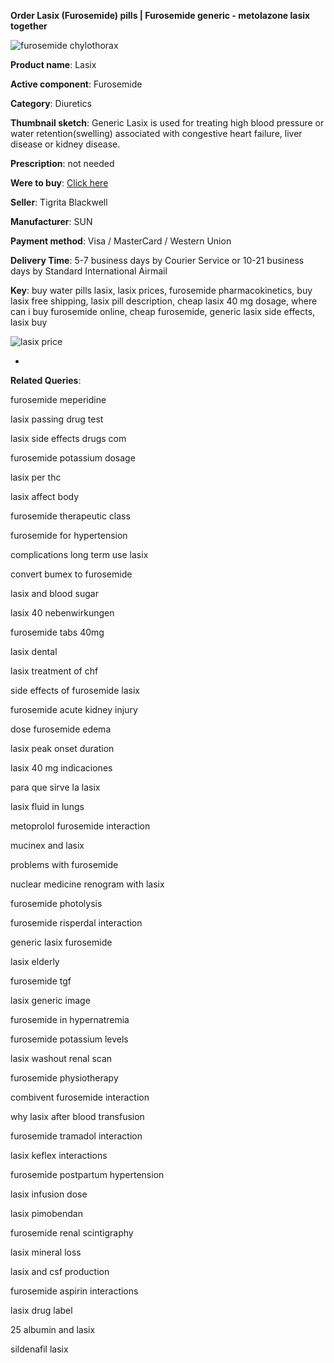 **Order Lasix (Furosemide) pills | Furosemide generic - metolazone lasix together**

![furosemide chylothorax](http://navidirect.org/promo/blisters/296x296/lasix.jpg)

**Product name**: Lasix

**Active component**: Furosemide

**Category**: Diuretics

**Thumbnail sketch**: Generic Lasix is used for treating high blood pressure or water retention(swelling) associated with congestive heart failure, liver disease or kidney disease.

**Prescription**: not needed

**Were to buy**: [Click here](http://www.navidirect.org/out.php?sid=18&tds-key=lasix)

**Seller**: Tigrita Blackwell

**Manufacturer**: SUN

**Payment method**: Visa / MasterCard / Western Union

**Delivery Time**: 5-7 business days by Courier Service or 10-21 business days by Standard International Airmail



**Key**: buy water pills lasix, lasix prices, furosemide pharmacokinetics, buy lasix free shipping, lasix pill description, cheap lasix 40 mg dosage, where can i buy furosemide online, cheap furosemide, generic lasix side effects, lasix buy



![lasix price](http://navidirect.org/promo/pills/lasix.jpg)

*

























**Related Queries**:

furosemide meperidine

lasix passing drug test

lasix side effects drugs com

furosemide potassium dosage

lasix per thc

lasix affect body

furosemide therapeutic class

furosemide for hypertension

complications long term use lasix

convert bumex to furosemide

lasix and blood sugar

lasix 40 nebenwirkungen

furosemide tabs 40mg

lasix dental

lasix treatment of chf

side effects of furosemide lasix

furosemide acute kidney injury

dose furosemide edema

lasix peak onset duration

lasix 40 mg indicaciones

para que sirve la lasix

lasix fluid in lungs

metoprolol furosemide interaction

mucinex and lasix

problems with furosemide

nuclear medicine renogram with lasix

furosemide photolysis

furosemide risperdal interaction

generic lasix furosemide

lasix elderly

furosemide tgf

lasix generic image

furosemide in hypernatremia

furosemide potassium levels

lasix washout renal scan

furosemide physiotherapy

combivent furosemide interaction

why lasix after blood transfusion

furosemide tramadol interaction

lasix keflex interactions

furosemide postpartum hypertension

lasix infusion dose

lasix pimobendan

furosemide renal scintigraphy

lasix mineral loss

lasix and csf production

furosemide aspirin interactions

lasix drug label

25 albumin and lasix

sildenafil lasix
